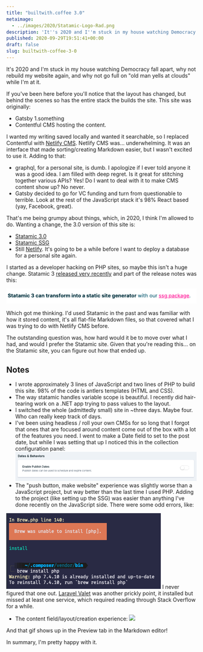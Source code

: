 ```yaml
---
title: "builtwith.coffee 3.0"
metaimage:
  - ../images/2020/Statamic-Logo-Rad.png
description: 'It''s 2020 and I''m stuck in my house watching Democracy fall apart, why not rebuild my website again, and why not go full on "old man yells at clouds" while I''m at it.'
published: 2020-09-29T19:51:41+00:00
draft: false
slug: builtwith-coffee-3-0
---
```


It's 2020 and I'm stuck in my house watching Democracy fall apart, why not rebuild my website again, and why not go full on "old man yells at clouds" while I'm at it.

If you've been here before you'll notice that the layout has changed, but behind the scenes so has the entire stack the builds the site. This site was originally:

- Gatsby 1.something
- Contentful CMS hosting the content.

I wanted my writing saved locally and wanted it searchable, so I replaced Contentful with [Netlify CMS](https://www.netlifycms.org/). Netlify CMS was... underwhelming. It was an interface that made sorting/creating Markdown easier, but I wasn't excited to use it. Adding to that:

- graphql, for a personal site, is dumb. I apologize if I ever told anyone it was a good idea. I am filled with deep regret. Is it great for stitching together various APIs? Yes! Do I want to deal with it to make CMS content show up? No never.
- Gatsby decided to go for VC funding and turn from questionable to terrible. Look at the rest of the JavaScript stack it's 98% React based (yay, Facebook, great).

That's me being grumpy about things, which, in 2020, I think I'm allowed to do. Wanting a change, the 3.0 version of this site is:

- [Statamic 3.0](https://statamic.com/)
- [Statamic SSG](https://github.com/statamic/ssg)
- Still [Netlify](https://www.netlify.com/). It's going to be a while before I want to deploy a database for a personal site again.

I started as a developer hacking on PHP sites, so maybe this isn't a huge change. Statamic 3 [released very recently](https://statamic.com/blog/statamic-3-launch-announcement) and part of the release notes was this:

![](../images/2020/Screen-Shot-2020-09-28-at-9.18.09-PM.png)

Which got me thinking. I'd used Statamic in the past and was familiar with how it stored content, it's all flat-file Markdown files, so that covered what I was trying to do with Netlify CMS before.

The outstanding question was, how hard would it be to move over what I had, and would I prefer the Statamic site. Given that you're reading this... on the Statamic site, you can figure out how that ended up.

## Notes

- I wrote approximately 3 lines of JavaScript and two lines of PHP to build this site. 98% of the code is antlers templates (HTML and CSS).
- The way statamic handles variable scope is beautiful. I recently did hair-tearing work on a .NET app trying to pass values to the layout.
- I switched the whole (admittedly small) site in ~three days. Maybe four. Who can really keep track of days.
- I've been using headless / roll your own CMSs for so long that I forgot that ones that are focused around content come out of the box with a lot of the features you need. I went to make a Date field to set to the post date, but while I was setting that up I noticed this in the collection configuration panel:
  ![](../images/2020/Screen-Shot-2020-09-27-at-9.13.26-AM.png)
- The "push button, make website" experience was slightly worse than a JavaScript project, but way better than the last time I used PHP. Adding to the project (like setting up the SSG) was easier than anything I've done recently on the JavaScript side. There were some odd errors, like:

![](../images/2020/Screen-Shot-2020-09-24-at-9.07.08-PM.png)
I never figured that one out. [Laravel Valet](https://laravel.com/docs/8.x/valet) was another prickly point, it installed but missed at least one service, which required reading through Stack Overflow for a while.

- The content field/layout/creation experience:
  ![](/assets/gifs/its-beautiful.gif)

And that gif shows up in the Preview tab in the Markdown editor!

In summary, I'm pretty happy with it.
